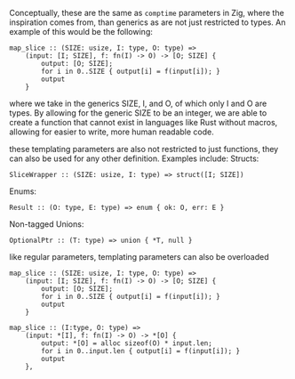 Conceptually, these are the same as `comptime` parameters in Zig, where the inspiration comes from, than generics as are not just restricted to types. An example of this would be the following:
```bplang
map_slice :: (SIZE: usize, I: type, O: type) =>
	(input: [I; SIZE], f: fn(I) -> O) -> [O; SIZE] {
		output: [O; SIZE];
		for i in 0..SIZE { output[i] = f(input[i]); }
		output
	}
```
where we take in the generics SIZE, I, and O, of which only I and O are types. By allowing for the generic SIZE to be an integer, we are able to create a function that cannot exist in languages like Rust without macros, allowing for easier to write, more human readable code.

these templating parameters are also not restricted to just functions, they can also be used for any other definition. Examples include:
Structs:
```bplang
SliceWrapper :: (SIZE: usize, I: type) => struct([I; SIZE])
```
Enums:
```bplang
Result :: (O: type, E: type) => enum { ok: O, err: E }
```
Non-tagged Unions:
```bplang
OptionalPtr :: (T: type) => union { *T, null }
```

like regular parameters, templating parameters can also be overloaded
```bplang
map_slice :: (SIZE: usize, I: type, O: type) =>
	(input: [I; SIZE], f: fn(I) -> O) -> [O; SIZE] {
		output: [O; SIZE];
		for i in 0..SIZE { output[i] = f(input[i]); }
		output
	}

map_slice :: (I:type, O: type) =>
	(input: *[I], f: fn(I) -> O) -> *[O] {
		output: *[O] = alloc sizeof(O) * input.len;
		for i in 0..input.len { output[i] = f(input[i]); }
		output
	},

```